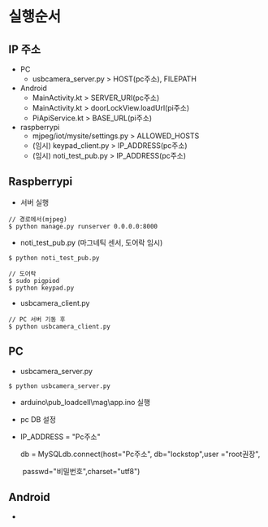 # 실행순서



## IP 주소

- PC
  - usbcamera_server.py > HOST(pc주소), FILEPATH
- Android
  - MainActivity.kt > SERVER_URI(pc주소)
  - MainActivity.kt > doorLockView.loadUrl(pi주소)
  - PiApiService.kt > BASE_URL(pi주소)
- raspberrypi
  - mjpeg/iot/mysite/settings.py > ALLOWED_HOSTS
  - (임시) keypad_client.py > IP_ADDRESS(pc주소)
  - (임시) noti_test_pub.py > IP_ADDRESS(pc주소)





## Raspberrypi

- 서버 실행

```
// 경로에서(mjpeg)
$ python manage.py runserver 0.0.0.0:8000
```

- noti_test_pub.py (마그네틱 센서, 도어락 임시)

```
$ python noti_test_pub.py

// 도어락
$ sudo pigpiod
$ python keypad.py
```

- usbcamera_client.py

```
// PC 서버 기동 후
$ python usbcamera_client.py
```



## PC

- usbcamera_server.py

```
$ python usbcamera_server.py
```

- arduino\pub_loadcell\mag\app.ino 실행

-  pc DB 설정

  - IP_ADDRESS = "Pc주소"

    db = MySQLdb.connect(host="Pc주소", db="lockstop",user ="root권장",

    ​           passwd="비밀번호",charset="utf8")



## Android

- 